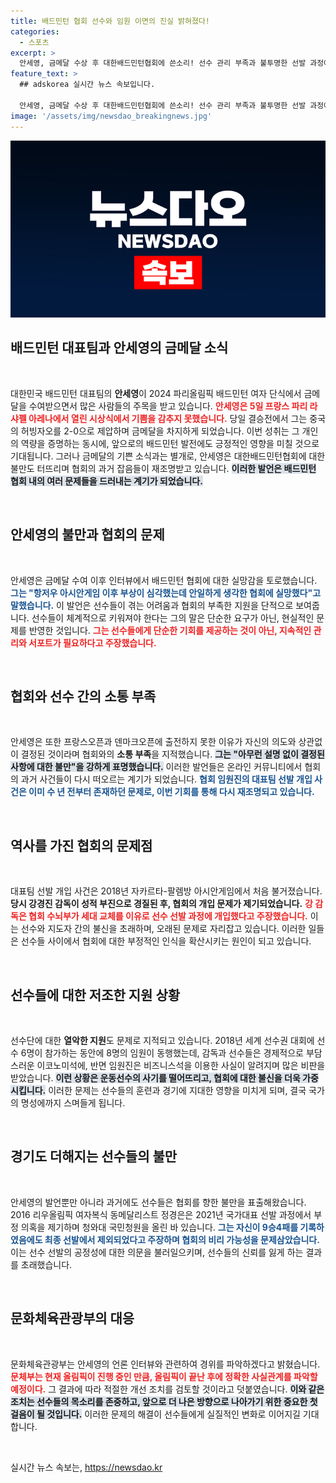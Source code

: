 ```yaml
---
title: 배드민턴 협회 선수와 임원 이면의 진실 밝혀졌다!
categories:
  - 스포츠
excerpt: >
  안세영, 금메달 수상 후 대한배드민턴협회에 쓴소리! 선수 관리 부족과 불투명한 선발 과정에 대한 불만이 재조명되며, 아시안게임 이후의 잡음도 화제. 팬들과 전문가들이 주목하는 지금, 배드민턴계의 변화를 이끌 수 있을까?
feature_text: >
  ## adskorea 실시간 뉴스 속보입니다.

  안세영, 금메달 수상 후 대한배드민턴협회에 쓴소리! 선수 관리 부족과 불투명한 선발 과정에 대한 불만이 재조명되며, 아시안게임 이후의 잡음도 화제. 팬들과 전문가들이 주목하는 지금, 배드민턴계의 변화를 이끌 수 있을까?
image: '/assets/img/newsdao_breakingnews.jpg'
---
```


<p><img src="/assets/img/newsdao_breakingnews.jpg" alt="adskorea 속보" /></p>

<h2 data-ke-size="size26">배드민턴 대표팀과 안세영의 금메달 소식</h2>

<p data-ke-size="size16">&nbsp;</p>

<p>대한민국 배드민턴 대표팀의 <b>안세영</b>이 2024 파리올림픽 배드민턴 여자 단식에서 금메달을 수여받으면서 많은 사람들의 주목을 받고 있습니다. <b><span style="color: #ee2323;">안세영은 5일 프랑스 파리 라 샤펠 아레나에서 열린 시상식에서 기쁨을 감추지 못했습니다.</span></b> 당일 결승전에서 그는 중국의 허빙자오를 2-0으로 제압하며 금메달을 차지하게 되었습니다. 이번 성취는 그 개인의 역량을 증명하는 동시에, 앞으로의 배드민턴 발전에도 긍정적인 영향을 미칠 것으로 기대됩니다. 그러나 금메달의 기쁜 소식과는 별개로, 안세영은 대한배드민턴협회에 대한 불만도 터뜨리며 협회의 과거 잡음들이 재조명받고 있습니다. <b><span style="background-color: #21538527;">이러한 발언은 배드민턴 협회 내의 여러 문제들을 드러내는 계기가 되었습니다.</span></b> </p>

<p data-ke-size="size16">&nbsp;</p>

<h2 data-ke-size="size26">안세영의 불만과 협회의 문제</h2>

<p data-ke-size="size16">&nbsp;</p>

<p>안세영은 금메달 수여 이후 인터뷰에서 배드민턴 협회에 대한 실망감을 토로했습니다. <b><span style="color: #1a5490;">그는 "항저우 아시안게임 이후 부상이 심각했는데 안일하게 생각한 협회에 실망했다"고 말했습니다.</span></b> 이 발언은 선수들이 겪는 어려움과 협회의 부족한 지원을 단적으로 보여줍니다. 선수들이 체계적으로 키워져야 한다는 그의 말은 단순한 요구가 아닌, 현실적인 문제를 반영한 것입니다. <b><span style="color: #ee2323;">그는 선수들에게 단순한 기회를 제공하는 것이 아닌, 지속적인 관리와 서포트가 필요하다고 주장했습니다.</span></b></p>

<p data-ke-size="size16">&nbsp;</p>

<h2 data-ke-size="size26">협회와 선수 간의 소통 부족</h2>

<p data-ke-size="size16">&nbsp;</p>

<p>안세영은 또한 프랑스오픈과 덴마크오픈에 출전하지 못한 이유가 자신의 의도와 상관없이 결정된 것이라며 협회와의 <b>소통 부족</b>을 지적했습니다. <b><span style="background-color: #21538527;">그는 "아무런 설명 없이 결정된 사항에 대한 불만"을 강하게 표명했습니다.</span></b> 이러한 발언들은 온라인 커뮤니티에서 협회의 과거 사건들이 다시 떠오르는 계기가 되었습니다. <b><span style="color: #1a5490;">협회 임원진의 대표팀 선발 개입 사건은 이미 수 년 전부터 존재하던 문제로, 이번 기회를 통해 다시 재조명되고 있습니다.</span></b></p>

<p data-ke-size="size16">&nbsp;</p>

<h2 data-ke-size="size26">역사를 가진 협회의 문제점</h2>

<p data-ke-size="size16">&nbsp;</p>

<p>대표팀 선발 개입 사건은 2018년 자카르타-팔렘방 아시안게임에서 처음 불거졌습니다. <b>당시 강경진 감독이 성적 부진으로 경질된 후, 협회의 개입 문제가 제기되었습니다.</b> <b><span style="color: #ee2323;">강 감독은 협회 수뇌부가 세대 교체를 이유로 선수 선발 과정에 개입했다고 주장했습니다.</span></b> 이는 선수와 지도자 간의 불신을 초래하며, 오래된 문제로 자리잡고 있습니다. 이러한 일들은 선수들 사이에서 협회에 대한 부정적인 인식을 확산시키는 원인이 되고 있습니다.</p>

<p data-ke-size="size16">&nbsp;</p>

<h2 data-ke-size="size26">선수들에 대한 저조한 지원 상황</h2>

<p data-ke-size="size16">&nbsp;</p>

<p>선수단에 대한 <b>열악한 지원</b>도 문제로 지적되고 있습니다. 2018년 세계 선수권 대회에 선수 6명이 참가하는 동안에 8명의 임원이 동행했는데, 감독과 선수들은 경제적으로 부담스러운 이코노미석에, 반면 임원진은 비즈니스석을 이용한 사실이 알려지며 많은 비판을 받았습니다. <b><span style="background-color: #21538527;">이런 상황은 운동선수의 사기를 떨어뜨리고, 협회에 대한 불신을 더욱 가중시킵니다.</span></b> 이러한 문제는 선수들의 훈련과 경기에 지대한 영향을 미치게 되며, 결국 국가의 명성에까지 스며들게 됩니다.</p>

<p data-ke-size="size16">&nbsp;</p>

<h2 data-ke-size="size26">경기도 더해지는 선수들의 불만</h2>

<p data-ke-size="size16">&nbsp;</p>

<p>안세영의 발언뿐만 아니라 과거에도 선수들은 협회를 향한 불만을 표출해왔습니다. 2016 리우올림픽 여자복식 동메달리스트 정경은은 2021년 국가대표 선발 과정에서 부정 의혹을 제기하며 청와대 국민청원을 올린 바 있습니다. <b><span style="color: #1a5490;">그는 자신이 9승4패를 기록하였음에도 최종 선발에서 제외되었다고 주장하며 협회의 비리 가능성을 문제삼았습니다.</span></b> 이는 선수 선발의 공정성에 대한 의문을 불러일으키며, 선수들의 신뢰를 잃게 하는 결과를 초래했습니다.</p>

<p data-ke-size="size16">&nbsp;</p>

<h2 data-ke-size="size26">문화체육관광부의 대응</h2>

<p data-ke-size="size16">&nbsp;</p>

<p>문화체육관광부는 안세영의 언론 인터뷰와 관련하여 경위를 파악하겠다고 밝혔습니다. <b><span style="color: #ee2323;">문체부는 현재 올림픽이 진행 중인 만큼, 올림픽이 끝난 후에 정확한 사실관계를 파악할 예정이다.</span></b> 그 결과에 따라 적절한 개선 조치를 검토할 것이라고 덧붙였습니다. <b><span style="background-color: #21538527;">이와 같은 조치는 선수들의 목소리를 존중하고, 앞으로 더 나은 방향으로 나아가기 위한 중요한 첫걸음이 될 것입니다.</span></b> 이러한 문제의 해결이 선수들에게 실질적인 변화로 이어지길 기대합니다.</p>

<p data-ke-size="size16">&nbsp;</p>
실시간 뉴스 속보는, <a href="https://newsdao.kr" rel="dofollow">https://newsdao.kr</a>


